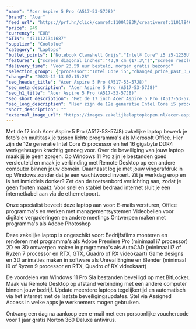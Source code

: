 ```yaml
---
"name": "Acer Aspire 5 Pro (A517-53-57J8)"
"brand": "Acer"
"feed_url": "https://prf.hn/click/camref:1100l383M/creativeref:1101l84031/destination:https%3A%2F%2Fwww.coolblue.nl%2Fproduct%2F932561"
"price": 949
"currency": "EUR"
"GTIN": "4711121341687"
"supplier": "Coolblue"
"category": "Laptops"
"bullet_points": ["Notebook Clamshell Grijs","Intel® Core™ i5 i5-1235U","43,9 cm (17.3\") Full HD 1920 x 1080 Pixels IPS LED backlight 16:9","16 GB DDR4-SDRAM 2 x 8 GB","512 GB SSD","Intel Iris Xe Graphics","Wi-Fi 6 (802.11ax) Ethernet LAN 10,1000,100 Mbit/s Bluetooth 5.1","Lithium-Ion (Li-Ion) 50 Wh 8 uur 65 W","Windows 11 Pro 64-bit"]
"features": {"screen_diagonal_inches":"43,9 cm (17.3\")","screen_resolution":"1920 x 1080 Pixels","processor_family":"Intel® Core™ i5","memory_size":"16 GB","memory_type":"DDR4-SDRAM","total_storage_space":"512 GB","operating_system":"Windows 11 Pro","battery_capacity":"50 Wh","width":"402,1 mm","depth":"258,9 mm","height":"19,9 mm","weight":"2,2 kg"}
"delivery_time": "Voor 23.59 uur besteld, morgen gratis bezorgd"
"selection_group": {"processor":"Intel Core i5","changed_price_past_3_days":false,"product_family":"Aspire"}
"changed": "2023-12-13 07:15:28"
"seo_header_title": "Acer Aspire 5 Pro (A517-53-57J8)"
"seo_meta_description": "Acer Aspire 5 Pro (A517-53-57J8)"
"seo_h1_title": "Acer Aspire 5 Pro (A517-53-57J8)"
"seo_short_description": "Met de 17 inch Acer Aspire 5 Pro (A517-53-57J8) zakelijke laptop bewerk je foto's en multitask je tussen lichte programma's als Microsoft Office."
"seo_long_description": "Hier zijn de 12e generatie Intel Core i5 processor en het 16 gigabyte DDR4 werkgeheugen krachtig genoeg voor. Over de beveiliging van jouw laptop maak jij je geen zorgen. Op Windows 11 Pro zijn je bestanden goed versleuteld en maak je verbinding met Remote Desktop op een andere computer binnen jouw domein. Daarnaast log je met jouw vingerafdruk in op Windows zonder dat je een wachtwoord invoert. Zit je werkdag erop en is het inmiddels donker? Zet dan de toetsenbord verlichting aan, zodat je geen fouten maakt. Voor snel en stabiel bedraad internet sluit je een internetkabel aan via de ethernetpoort. \r\n\r\nOnze specialist beveelt deze laptop aan voor:\r\nE-mails versturen, Office programma's en werken met managementsystemen\r\nVideobellen voor digitale vergaderingen en andere meetings\r\nOntwerpen maken met programma's als Adobe Photoshop\r\n\r\n\r\nDeze zakelijke laptop is ongeschikt voor:\r\nBedrijfsfilms monteren en renderen met programma's als Adobe Premiere Pro (minimaal i7 processor)\r\n2D en 3D ontwerpen maken in programma's als AutoCAD (minimaal i7 of Ryzen 7 processor en RTX, GTX, Quadro of RX videokaart)\r\nGame designs en 3D animaties maken in software als Unreal Engine en Blender (minimaal i9 of Ryzen 9 processor en RTX, Quadro of RX videokaart)\r\n\r\n\r\nDe voordelen van Windows 11 Pro\r\nSla bestanden beveiligd op met BitLocker. \r\nMaak via Remote Desktop op afstand verbinding met een andere computer binnen jouw bedrijf. \r\nUpdate meerdere laptops tegelijkertijd en automatisch via het internet met de laatste beveiligingsupdates. \r\nStel via Assigned Access in welke apps je werknemers mogen gebruiken. \r\n\r\n \r\nOntvang een dag na aankoop een e-mail met een persoonlijke vouchercode voor 1 jaar gratis Norton 360 Deluxe antivirus."
"short_description": ""
"external_image_url": "https://images.zakelijkelaptopkopen.nl/acer-aspire-5-pro-a517-53-57j8.webp"
---
```


Met de 17 inch Acer Aspire 5 Pro (A517-53-57J8) zakelijke laptop bewerk je foto's en multitask je tussen lichte programma's als Microsoft Office. Hier zijn de 12e generatie Intel Core i5 processor en het 16 gigabyte DDR4 werkgeheugen krachtig genoeg voor. Over de beveiliging van jouw laptop maak jij je geen zorgen. Op Windows 11 Pro zijn je bestanden goed versleuteld en maak je verbinding met Remote Desktop op een andere computer binnen jouw domein. Daarnaast log je met jouw vingerafdruk in op Windows zonder dat je een wachtwoord invoert. Zit je werkdag erop en is het inmiddels donker? Zet dan de toetsenbord verlichting aan, zodat je geen fouten maakt. Voor snel en stabiel bedraad internet sluit je een internetkabel aan via de ethernetpoort.

Onze specialist beveelt deze laptop aan voor:
E-mails versturen, Office programma's en werken met managementsystemen
Videobellen voor digitale vergaderingen en andere meetings
Ontwerpen maken met programma's als Adobe Photoshop


Deze zakelijke laptop is ongeschikt voor:
Bedrijfsfilms monteren en renderen met programma's als Adobe Premiere Pro (minimaal i7 processor)
2D en 3D ontwerpen maken in programma's als AutoCAD (minimaal i7 of Ryzen 7 processor en RTX, GTX, Quadro of RX videokaart)
Game designs en 3D animaties maken in software als Unreal Engine en Blender (minimaal i9 of Ryzen 9 processor en RTX, Quadro of RX videokaart)


De voordelen van Windows 11 Pro
Sla bestanden beveiligd op met BitLocker.
Maak via Remote Desktop op afstand verbinding met een andere computer binnen jouw bedrijf.
Update meerdere laptops tegelijkertijd en automatisch via het internet met de laatste beveiligingsupdates.
Stel via Assigned Access in welke apps je werknemers mogen gebruiken.

 
Ontvang een dag na aankoop een e-mail met een persoonlijke vouchercode voor 1 jaar gratis Norton 360 Deluxe antivirus.